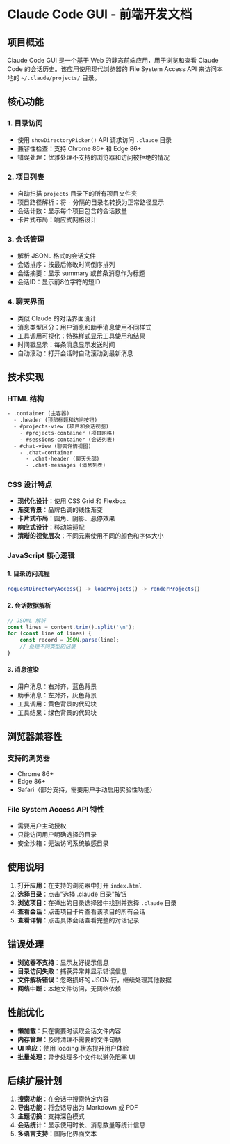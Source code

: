 # Claude Code GUI - 前端开发文档

## 项目概述

Claude Code GUI 是一个基于 Web 的静态前端应用，用于浏览和查看 Claude Code 的会话历史。该应用使用现代浏览器的 File System Access API 来访问本地的 `~/.claude/projects/` 目录。

## 核心功能

### 1. 目录访问
- 使用 `showDirectoryPicker()` API 请求访问 `.claude` 目录
- 兼容性检查：支持 Chrome 86+ 和 Edge 86+
- 错误处理：优雅处理不支持的浏览器和访问被拒绝的情况

### 2. 项目列表
- 自动扫描 `projects` 目录下的所有项目文件夹
- 项目路径解析：将 `-` 分隔的目录名转换为正常路径显示
- 会话计数：显示每个项目包含的会话数量
- 卡片式布局：响应式网格设计

### 3. 会话管理
- 解析 JSONL 格式的会话文件
- 会话排序：按最后修改时间倒序排列
- 会话摘要：显示 summary 或首条消息作为标题
- 会话ID：显示前8位字符的短ID

### 4. 聊天界面
- 类似 Claude 的对话界面设计
- 消息类型区分：用户消息和助手消息使用不同样式
- 工具调用可视化：特殊样式显示工具使用和结果
- 时间戳显示：每条消息显示发送时间
- 自动滚动：打开会话时自动滚动到最新消息

## 技术实现

### HTML 结构
```html
- .container (主容器)
  - .header (顶部标题和访问按钮)
  - #projects-view (项目和会话视图)
    - #projects-container (项目网格)
    - #sessions-container (会话列表)
  - #chat-view (聊天详情视图)
    - .chat-container
      - .chat-header (聊天头部)
      - .chat-messages (消息列表)
```

### CSS 设计特点
- **现代化设计**：使用 CSS Grid 和 Flexbox
- **渐变背景**：品牌色调的线性渐变
- **卡片式布局**：圆角、阴影、悬停效果
- **响应式设计**：移动端适配
- **清晰的视觉层次**：不同元素使用不同的颜色和字体大小

### JavaScript 核心逻辑

#### 1. 目录访问流程
```javascript
requestDirectoryAccess() -> loadProjects() -> renderProjects()
```

#### 2. 会话数据解析
```javascript
// JSONL 解析
const lines = content.trim().split('\n');
for (const line of lines) {
    const record = JSON.parse(line);
    // 处理不同类型的记录
}
```

#### 3. 消息渲染
- 用户消息：右对齐，蓝色背景
- 助手消息：左对齐，灰色背景
- 工具调用：黄色背景的代码块
- 工具结果：绿色背景的代码块

## 浏览器兼容性

### 支持的浏览器
- Chrome 86+
- Edge 86+
- Safari（部分支持，需要用户手动启用实验性功能）

### File System Access API 特性
- 需要用户主动授权
- 只能访问用户明确选择的目录
- 安全沙箱：无法访问系统敏感目录

## 使用说明

1. **打开应用**：在支持的浏览器中打开 `index.html`
2. **选择目录**：点击"选择 .claude 目录"按钮
3. **浏览项目**：在弹出的目录选择器中找到并选择 `.claude` 目录
4. **查看会话**：点击项目卡片查看该项目的所有会话
5. **查看详情**：点击具体会话查看完整的对话记录

## 错误处理

- **浏览器不支持**：显示友好提示信息
- **目录访问失败**：捕获异常并显示错误信息
- **文件解析错误**：忽略损坏的 JSON 行，继续处理其他数据
- **网络中断**：本地文件访问，无网络依赖

## 性能优化

- **懒加载**：只在需要时读取会话文件内容
- **内存管理**：及时清理不需要的文件句柄
- **UI 响应**：使用 loading 状态提升用户体验
- **批量处理**：异步处理多个文件以避免阻塞 UI

## 后续扩展计划

1. **搜索功能**：在会话中搜索特定内容
2. **导出功能**：将会话导出为 Markdown 或 PDF
3. **主题切换**：支持深色模式
4. **会话统计**：显示使用时长、消息数量等统计信息
5. **多语言支持**：国际化界面文本